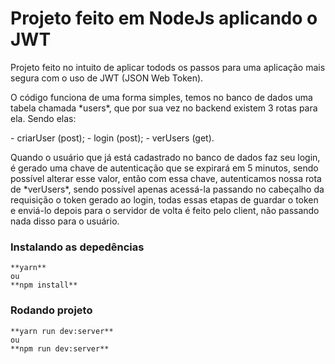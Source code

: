 # Projeto feito em NodeJs aplicando o JWT

<p>Projeto feito no intuito de aplicar todods os passos para uma aplicação mais segura
com o uso de JWT (JSON Web Token).</p>

<p>O código funciona de uma forma simples, temos no banco de dados uma tabela chamada *users*, que por sua vez
no backend existem 3 rotas para ela. Sendo elas:</p>
- criarUser (post);
- login (post);
- verUsers (get).
<p>Quando o usuário que já está cadastrado no banco de dados faz seu login, é gerado uma chave de autenticação que se expirará em 5 minutos, sendo possível alterar esse valor, então com essa chave, autenticamos nossa rota de *verUsers*, sendo possível apenas acessá-la passando no cabeçalho da requisição o token gerado ao login, todas essas etapas de guardar o token e enviá-lo depois para o servidor de volta é feito pelo client, não passando nada disso para o usuário.</p>


### Instalando as depedências

```
**yarn** 
ou
**npm install**
```

### Rodando projeto

```
**yarn run dev:server**
ou
**npm run dev:server**
```
